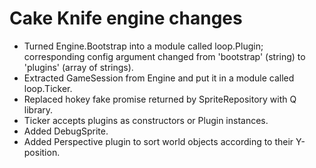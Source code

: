 Cake Knife engine changes
=========================

- Turned Engine.Bootstrap into a module called loop.Plugin; corresponding config argument changed from 'bootstrap'
  (string) to 'plugins' (array of strings).
- Extracted GameSession from Engine and put it in a module called loop.Ticker.
- Replaced hokey fake promise returned by SpriteRepository with Q library.
- Ticker accepts plugins as constructors or Plugin instances.
- Added DebugSprite.
- Added Perspective plugin to sort world objects according to their Y-position.
